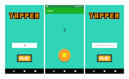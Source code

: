 <div align="center">   
<img width="25%" 
    src="https://github.com/max003003003/homework3/blob/master/Screenshot_1502853060.png"/>   
<img width="25%" 
    src="https://github.com/max003003003/homework3/blob/master/Screenshot_1502853072.png"/>
<img width="25%"            src="https://github.com/max003003003/homework3/blob/master/Screenshot_1502853057.png"/>
</div>
